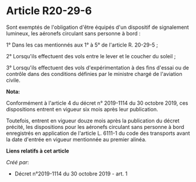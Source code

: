 # Article R20-29-6

Sont exemptés de l'obligation d'être équipés d'un dispositif de signalement lumineux, les aéronefs circulant sans personne à
bord :

1° Dans les cas mentionnés aux 1° à 5° de l'article R. 20-29-5 ;

2° Lorsqu'ils effectuent des vols entre le lever et le coucher du soleil ;

3° Lorsqu'ils effectuent des vols d'expérimentation à des fins d'essai ou de contrôle dans des conditions définies par le
ministre chargé de l'aviation civile.

**Nota:**

Conformément à l'article 4 du décret n° 2019-1114 du 30 octobre 2019, ces dispositions entrent en vigueur six mois après leur
publication.

Toutefois, entrent en vigueur douze mois après la publication du décret précité, les dispositions pour les aéronefs circulant
sans personne à bord enregistrés en application de l'article L. 6111-1 du code des transports avant la date d'entrée en
vigueur mentionnée au premier alinéa.

**Liens relatifs à cet article**

_Créé par_:

  - Décret n°2019-1114 du 30 octobre 2019 - art. 1
